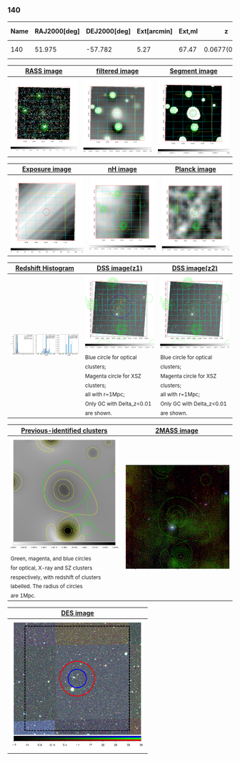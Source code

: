 <div STYLE="page-break-after: always;"></div>

### 140

|Name|RAJ2000[deg]|DEJ2000[deg] |Ext[arcmin]| Ext,ml | z | z_src| C|GC(XSZ,Delta_z<0.01)| GC(OPT,Delta_z<0.01)|GC| R_sig[arcmin] | R500[arcmin] | R500[Mpc]| CRsig[c/s] | CR500[c/s] |L500[1E44 erg/s]|F500[1E-12 erg/s/cm^2]| M500[1E14 Msun]|Tx[keV]|Cnt_sig|Beta|Rc[arcmin]|Comment|Alias|
|---|---|---|---|---|---|------|---|--------|---------|----------|---|---|---|---|---|---|---|---|---|---|---|---|---|---|
|140| 51.975| -57.782| 5.27| 67.47| 0.0677(0.005)| z1, z_opt| S| -| A| A| 11.725| 8.449| 0.657| 0.101(0.022)| 0.097(0.021)| 0.187(0.033)| 1.686(0.293)| 0.86(0.08)| 1.99(0.11)| 107.7| 0.823(-0.152+0.122)| 6.481(-1.475+1.143)| -| t272|

|[RASS image](../image/140/140_img.pdf)|[filtered image](../image/140/140_fil.pdf)|[Segment image](../image/140/140_seg.pdf)|
|-------------------|--------------------|-------------------|
| <img src="../image/140/140_img.png" width="300">  | <img src="../image/140/140_fil.png" width="300">   | <img src="../image/140/140_seg.png" width="300">  |

|[Exposure image](../image/140/140_mex.pdf)| [nH image](../image/140/140_nh.pdf)| [Planck image](../image/140/140_p.pdf)|
|-------------------|--------------------|-------------------|
|<img src="../image/140/140_mex.png" width="300">   | <img src="../image/140/140_nh.png" width="300">    | <img src="../image/140/140_p.png" width="300"> |

|[Redshift Histogram](../image/140/140_zg.pdf) | [DSS image(z1)](../image/140/140_dss_z1.pdf)      |  [DSS image(z2)](../image/140/140_dss_z2.pdf)    |
|-------------------|--------------------|-------------------|
|<img src="../image/140/140_zg.png" width="300"> |<img src="../image/140/140_dss_z1.png" width="300"> <sub><br>Blue circle for optical clusters; <br>Magenta circle for XSZ clusters; <br>all with r=1Mpc; <br>Only GC with Delta_z<0.01 are shown. </sub>| <img src="../image/140/140_dss_z2.png" width="300"><sub><br>Blue circle for optical clusters; <br>Magenta circle for XSZ clusters; <br>all with r=1Mpc; <br>Only GC with Delta_z<0.01 are shown. </sub> |

|[Previous-identified clusters](../image/140/140_gc.pdf) | [2MASS image](../image/140/140_2mass.pdf)      |
|-------------------|-------------------|
|<img src=../image/140/140_gc.png width="300"> <br><sub>Green, magenta, and blue circles <br>for optical, X-ray and SZ clusters <br>respectively, with redshift of clusters <br>labelled. The radius of circles <br>are 1Mpc.</sub>|<img src="../image/140/140_2mass.png" width="300">  |

|[DES image](../image/140/140_des.pdf)   |
|-------------------|
| <img src="../image/140/140_des.png" width="300">  |
